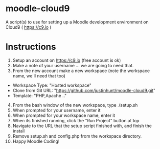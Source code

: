 # moodle-cloud9
A script(s) to use for setting up a Moodle development environment on Cloud9 ( https://c9.io ) 

Instructions
===
1. Setup an account on https://c9.io (free account is ok)
2. Make a note of your username ... we are going to need that.
3. From the new account make a new workspace (note the workspace name, we'll need that too)
  * Workspace Type: "Hosted workspace"
  * Clone from Git URL: "https://github.com/justinhunt/moodle-cloud9.git"
  * Template: "PHP,Apache .."
4. From the bash window of the new workspace, type ./setup.sh
5. When prompted for your username, enter it
6. When prompted for your workspace name, enter it
7. When its finished running, click the "Run Project" button at top
8. Navigate to the URL that the setup script finished with, and finish the install
9. Remove setup.sh and config.php from the workspace directory. 
10. Happy Moodle Coding!
